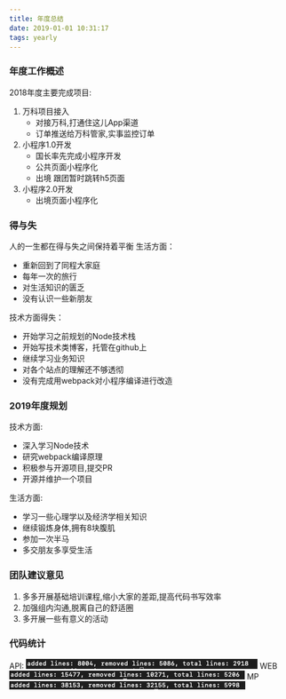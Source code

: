```yaml
---
title: 年度总结
date: 2019-01-01 10:31:17
tags: yearly
---
```


### 年度工作概述

2018年度主要完成项目:

1. 万科项目接入
    - 对接万科,打通住这儿App渠道
    - 订单推送给万科管家,实事监控订单
2. 小程序1.0开发
    - 国长率先完成小程序开发
    - 公共页面小程序化
    - 出境 跟团暂时跳转h5页面
3. 小程序2.0开发
    - 出境页面小程序化

### 得与失

人的一生都在得与失之间保持着平衡
生活方面：

- 重新回到了同程大家庭
- 每年一次的旅行
- 对生活知识的匮乏
- 没有认识一些新朋友

技术方面得失：

- 开始学习之前规划的Node技术栈
- 开始写技术类博客，托管在github上
- 继续学习业务知识
- 对各个站点的理解还不够透彻
- 没有完成用webpack对小程序编译进行改造

### 2019年度规划

技术方面:

- 深入学习Node技术
- 研究webpack编译原理
- 积极参与开源项目,提交PR
- 开源并维护一个项目

生活方面:

- 学习一些心理学以及经济学相关知识
- 继续锻炼身体,拥有8块腹肌
- 参加一次半马
- 多交朋友多享受生活

### 团队建议意见

1. 多多开展基础培训课程,缩小大家的差距,提高代码书写效率
2. 加强组内沟通,脱离自己的舒适圈
3. 多开展一些有意义的活动

### 代码统计

API:
![api](/imgs/api.jpeg)
WEB
![web](/imgs/web.png)
MP
![mp](/imgs/mp.png)